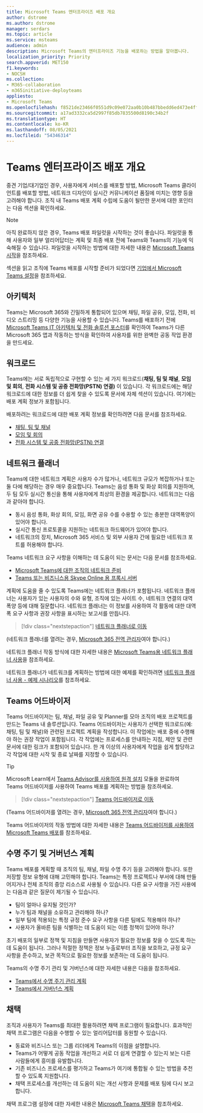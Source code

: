```yaml
---
title: Microsoft Teams 엔터프라이즈 배포 개요
author: dstrome
ms.author: dstrome
manager: serdars
ms.topic: article
ms.service: msteams
audience: admin
description: Microsoft Teams의 엔터프라이즈 기능을 배포하는 방법을 알아봅니다.
localization_priority: Priority
search.appverid: MET150
f1.keywords:
- NOCSH
ms.collection:
- M365-collaboration
- m365initiative-deployteams
appliesto:
- Microsoft Teams
ms.openlocfilehash: f8521de23466f0551d9c09e072aa0b10b487bbedd6ed473e4ff2a9997f456d28
ms.sourcegitcommit: a17ad3332ca5d2997f85db7835500d8190c34b2f
ms.translationtype: HT
ms.contentlocale: ko-KR
ms.lasthandoff: 08/05/2021
ms.locfileid: "54346314"
---
```

# <a name="teams-enterprise-deployment-overview"></a>Teams 엔터프라이즈 배포 개요

중견 기업/대기업인 경우, 사용자에게 서비스를 배포할 방법, Microsoft Teams 클라이언트를 배포할 방법, 네트워크 디자인이 실시간 커뮤니케이션 품질에 미치는 영향 등을 고려해야 합니다. 조직 내 Teams 배포 계획 수립에 도움이 될만한 문서에 대한 포인터는 다음 섹션을 확인하세요.

> [!NOTE]
> 아직 완료하지 않은 경우, Teams 배포 파일럿을 시작하는 것이 좋습니다. 파일럿을 통해 사용자와 일부 얼리어답터는 계획 및 최종 배포 전에 Teams와 Teams의 기능에 익숙해질 수 있습니다. 파일럿을 시작하는 방법에 대한 자세한 내용은 [Microsoft Teams 시작](get-started-with-teams-quick-start.md)을 참조하세요.

섹션을 읽고 조직에 Teams 배포를 시작할 준비가 되었다면 [기업에서 Microsoft Teams 설정](deploy-enterprise-setup.md)을 참조하세요.

## <a name="architecture"></a>아키텍처

Teams는 Microsoft 365와 긴밀하게 통합되어 있으며 채팅, 파일 공유, 모임, 전화, 비디오 스트리밍 등 다양한 기능을 사용할 수 있습니다. Teams를 배포하기 전에 [Microsoft Teams IT 아키텍처 및 전화 솔루션 포스터](teams-architecture-solutions-posters.md)를 확인하여 Teams가 다른 Microsoft 365 앱과 작동하는 방식을 확인하여 사용자를 위한 완벽한 공동 작업 환경을 만드세요.

## <a name="workloads"></a>워크로드

Teams에는 서로 독립적으로 구현할 수 있는 세 가지 워크로드(**채팅, 팀 및 채널**, **모임 및 회의**, **전화 시스템 및 공중 전화망(PSTN) 연결)** 이 있습니다. 각 워크로드에는 해당 워크로드에 대한 정보를 더 쉽게 찾을 수 있도록 문서에 자체 섹션이 있습니다. 여기에는 배포 계획 정보가 포함됩니다.

배포하려는 워크로드에 대한 배포 계획 정보를 확인하려면 다음 문서를 참조하세요.

- [채팅, 팀 및 채널](deploy-chat-teams-channels-microsoft-teams-landing-page.md)
- [모임 및 회의](deploy-meetings-microsoft-teams-landing-page.md)
- [전화 시스템 및 공중 전화망(PSTN) 연결](cloud-voice-landing-page.md)

## <a name="network-planner"></a>네트워크 플래너

Teams에 대한 네트워크 계획은 사용자 수가 많거나, 네트워크 규모가 복잡하거나 또는 둘 다에 해당하는 경우 매우 중요합니다. Teams는 음성 통화 및 화상 회의를 지원하며, 두 팀 모두 실시간 통신을 통해 사용자에게 최상의 환경을 제공합니다. 네트워크는 다음과 같아야 합니다.

- 동시 음성 통화, 화상 회의, 모임, 화면 공유 수를 수용할 수 있는 충분한 대역폭양이 있어야 합니다.
- 실시간 통신 프로토콜을 지원하는 네트워크 하드웨어가 있어야 합니다.
- 네트워크의 장치, Microsoft 365 서비스 및 외부 사용자 간에 필요한 네트워크 포트를 허용해야 합니다.

Teams 네트워크 요구 사항을 이해하는 데 도움이 되는 문서는 다음 문서를 참조하세요.

- [Microsoft Teams에 대한 조직의 네트워크 준비](prepare-network.md)
- [Teams 또는 비즈니스용 Skype Online 용 프록시 서버](proxy-servers-for-skype-for-business-online.md)

계획에 도움을 줄 수 있도록 Teams에는 네트워크 플래너가 포함됩니다. 네트워크 플래너는 사용자가 있는 사용자의 수와 유형, 조직에 있는 사이트 수, 네트워크 연결의 대역폭양 등에 대해 질문합니다. 네트워크 플래너는 이 정보를 사용하여 각 활동에 대한 대역폭 요구 사항과 권장 사항을 표시하는 보고서를 만듭니다.

 > [!div class="nextstepaction"]
> [네트워크 플래너로 이동](https://admin.teams.microsoft.com/networkplanner/organization)

(네트워크 플래너를 열려는 경우, [Microsoft 365 전역 관리자](/microsoft-365/admin/add-users/about-admin-roles#commonly-used-microsoft-365-admin-center-roles)여야 합니다.)

네트워크 플래너 작동 방식에 대한 자세한 내용은 [Microsoft Teams용 네트워크 플래너 사용](network-planner.md)을 참조하세요.

네트워크 플래너가 네트워크를 계획하는 방법에 대한 예제를 확인하려면 [네트워크 플래너 사용 - 예제 시나리오](tutorial-network-planner-example.yml)를 참조하세요.

## <a name="teams-advisor"></a>Teams 어드바이저

Teams 어드바이저는 팀, 채널, 파일 공유 및 Planner를 모아 조직의 배포 프로젝트를 만드는 Teams 내 솔루션입니다. Teams 어드바이저는 사용자가 선택한 워크로드(예: 채팅, 팀 및 채널)와 관련된 프로젝트 계획을 작성합니다. 이 작업에는 배포 중에 수행해야 하는 권장 작업이 포함됩니다. 각 작업에는 프로세스를 안내하는 지침, 제안 및 관련 문서에 대한 링크가 포함되어 있습니다. 한 개 이상의 사용자에게 작업을 쉽게 할당하고 각 작업에 대한 시작 및 종료 날짜를 지정할 수 있습니다.

> [!TIP]
> Microsoft Learn에서 [Teams Advisor를 사용하여 원격 설치](/learn/modules/m365-teams-rollout-using-advisor/) 모듈을 완료하여 Teams 어드바이저를 사용하여 Teams 배포를 계획하는 방법을 참조하세요.

> [!div class="nextstepaction"]
> [Teams 어드바이저로 이동](https://admin.teams.microsoft.com/teams-deployment)

(Teams 어드바이저를 열려는 경우, [Microsoft 365 전역 관리자](/microsoft-365/admin/add-users/about-admin-roles#commonly-used-microsoft-365-admin-center-roles)여야 합니다.)

Teams 어드바이저의 작동 방법에 대한 자세한 내용은 [Teams 어드바이저를 사용하여 Microsoft Teams 배포](use-advisor-teams-roll-out.md)를 참조하세요.

## <a name="lifecycle-and-governance-planning"></a>수명 주기 및 거버넌스 계획

Teams 배포를 계획할 때 조직의 팀, 채널, 파일 수명 주기 등을 고려해야 합니다. 또한 저장할 정보 유형에 대해 고민해야 합니다. Teams는 특정 프로젝트나 부서에 대해 만들어지거나 전체 조직의 중앙 리소스로 사용될 수 있습니다. 다른 요구 사항을 가진 사용에는 다음과 같은 질문이 제기될 수 있습니다.

- 팀이 얼마나 유지될 것인가?
- 누가 팀과 채널을 소유하고 관리해야 하나?
- 일부 팀에 적용되는 특정 규정 준수 요구 사항을 다른 팀에도 적용해야 하나?
- 사용자가 올바른 팀을 식별하는 데 도움이 되는 이름 정책이 있어야 하나?

초기 배포의 일부로 정책 및 지침을 만들면 사용자가 필요한 정보를 찾을 수 있도록 하는 데 도움이 됩니다. 그러나 적절한 정책은 정보 누출로부터 조직을 보호하고, 규정 요구 사항을 준수하고, 보관 목적으로 필요한 정보를 보존하는 데 도움이 됩니다.

Teams의 수명 주기 관리 및 거버넌스에 대한 자세한 내용은 다음을 참조하세요.

- [Teams에서 수명 주기 관리 계획](plan-teams-lifecycle.md)
- [Teams에서 거버넌스 계획](plan-teams-governance.md)

## <a name="adoption"></a>채택

조직과 사용자가 Teams를 최대한 활용하려면 채택 프로그램이 필요합니다. 효과적인 채택 프로그램은 다음을 수행할 수 있는 얼리어답터를 동원할 수 있습니다.

- 동료와 비즈니스 또는 그룹 리더에게 Teams의 이점을 설명합니다.
- Teams가 어떻게 공동 작업을 개선하고 서로 더 쉽게 연결할 수 있는지 보는 다른 사람들에게 흥미를 유발합니다.
- 기존 비즈니스 프로세스를 평가하고 Teams가 여기에 통합될 수 있는 방법을 추천할 수 있도록 지원합니다.
- 채택 프로세스를 개선하는 데 도움이 되는 개선 사항과 문제를 배포 팀에 다시 보고합니다.

채택 프로그램 설정에 대한 자세한 내용은 [Microsoft Teams 채택](adopt-microsoft-teams-landing-page.md)을 참조하세요.